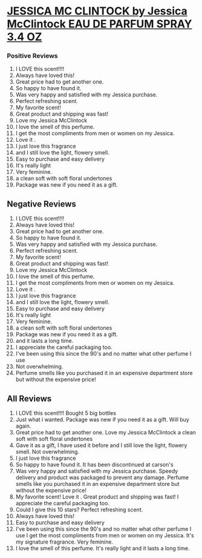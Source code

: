 # [JESSICA MC CLINTOCK by Jessica McClintock EAU DE PARFUM SPRAY 3.4 OZ](https://products.checkmycream.com/products/JESSICA-MC-CLINTOCK-by-Jessica-McClintock-EAU-DE-PARFUM-SPRAY-3.4-OZ.html)

### Positive Reviews

<ol>
      <li>I LOVE this scent!!!!</li>
      <li>Always have loved this!</li>
      <li>Great price had to get another one.  </li>
      <li>So happy to have found it.</li>
      <li>Was very happy and satisfied with my Jessica purchase.</li>
      <li>Perfect refreshing scent.</li>
      <li>My favorite scent!</li>
      <li>Great product and shipping was fast!</li>
      <li>Love my Jessica McClintock  </li>
      <li>I love the smell of this perfume.</li>
      <li>I get the most compliments from men or women on my Jessica.</li>
      <li>Love it .</li>
      <li>I just love this fragrance</li>
      <li>and I still love the light, flowery smell.</li>
      <li>Easy to purchase and easy delivery</li>
      <li>It&#x27;s really light</li>
      <li>Very feminine.</li>
      <li>a clean soft  with soft floral undertones</li>
      <li>Package was new if you  need  it as a gift.  </li>
</ol>


<h2>Negative Reviews</h2>
<ol>
<li> I LOVE this scent!!!!</li>
<li> Always have loved this!</li>
<li> Great price had to get another one.  </li>
<li> So happy to have found it.</li>
<li> Was very happy and satisfied with my Jessica purchase.</li>
<li> Perfect refreshing scent.</li>
<li> My favorite scent!</li>
<li> Great product and shipping was fast!</li>
<li> Love my Jessica McClintock  </li>
<li> I love the smell of this perfume.</li>
<li> I get the most compliments from men or women on my Jessica.</li>
<li> Love it .</li>
<li> I just love this fragrance</li>
<li> and I still love the light, flowery smell.</li>
<li> Easy to purchase and easy delivery</li>
<li> It&#x27;s really light</li>
<li> Very feminine.</li>
<li> a clean soft  with soft floral undertones</li>
<li> Package was new if you  need  it as a gift.  </li>
<li> and it lasts a long time.</li>
<li> I appreciate the careful packaging too.</li>
<li> I&#x27;ve been using this since the 90&#x27;s and no matter what other perfume I use</li>
<li> Not overwhelming.</li>
<li> Perfume smells like you purchased it in an expensive department store but without the expensive price!</li>
</ol>

<h2>All Reviews</h2>

<ol>
    <li> I LOVE this scent!!!! Bought 5 big bottles</li>
    <li> Just what i wanted.  Package was new if you  need  it as a gift.  Will buy again.</li>
    <li> Great price had to get another one.  Love my Jessica McClintock  a clean soft  with soft floral undertones</li>
    <li> Gave it as a gift, I have used it before and I still love the light, flowery smell. Not overwhelming.</li>
    <li> I just love this fragrance</li>
    <li> So happy to have found it. It has been discontinued at carson&#x27;s</li>
    <li> Was very happy and satisfied with my Jessica purchase. Speedy delivery and product was packaged to prevent any damage. Perfume smells like you purchased it in an expensive department store but without the expensive price!</li>
    <li> My favorite scent! Love it . Great product and shipping was fast! I appreciate the careful packaging too.</li>
    <li> Could I give this 10 stars? Perfect refreshing scent.</li>
    <li> Always have loved this!</li>
    <li> Easy to purchase and easy delivery</li>
    <li> I&#x27;ve been using this since the 90&#x27;s and no matter what other perfume I use I get the most compliments from men or women on my Jessica. It&#x27;s my signature fragrance. Very feminine.</li>
    <li> I love the smell of this perfume. It&#x27;s really light and it lasts a long time.</li>
</ol>




